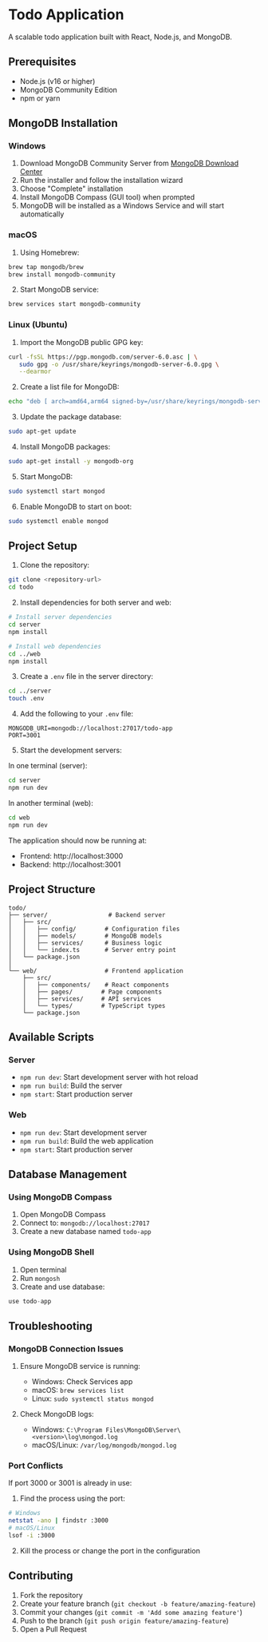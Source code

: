 # Todo Application

A scalable todo application built with React, Node.js, and MongoDB.

## Prerequisites

- Node.js (v16 or higher)
- MongoDB Community Edition
- npm or yarn

## MongoDB Installation

### Windows
1. Download MongoDB Community Server from [MongoDB Download Center](https://www.mongodb.com/try/download/community)
2. Run the installer and follow the installation wizard
3. Choose "Complete" installation
4. Install MongoDB Compass (GUI tool) when prompted
5. MongoDB will be installed as a Windows Service and will start automatically

### macOS
1. Using Homebrew:
```bash
brew tap mongodb/brew
brew install mongodb-community
```

2. Start MongoDB service:
```bash
brew services start mongodb-community
```

### Linux (Ubuntu)
1. Import the MongoDB public GPG key:
```bash
curl -fsSL https://pgp.mongodb.com/server-6.0.asc | \
   sudo gpg -o /usr/share/keyrings/mongodb-server-6.0.gpg \
   --dearmor
```

2. Create a list file for MongoDB:
```bash
echo "deb [ arch=amd64,arm64 signed-by=/usr/share/keyrings/mongodb-server-6.0.gpg ] https://repo.mongodb.org/apt/ubuntu jammy/mongodb-org/6.0 multiverse" | sudo tee /etc/apt/sources.list.d/mongodb-org-6.0.list
```

3. Update the package database:
```bash
sudo apt-get update
```

4. Install MongoDB packages:
```bash
sudo apt-get install -y mongodb-org
```

5. Start MongoDB:
```bash
sudo systemctl start mongod
```

6. Enable MongoDB to start on boot:
```bash
sudo systemctl enable mongod
```

## Project Setup

1. Clone the repository:
```bash
git clone <repository-url>
cd todo
```

2. Install dependencies for both server and web:
```bash
# Install server dependencies
cd server
npm install

# Install web dependencies
cd ../web
npm install
```

3. Create a `.env` file in the server directory:
```bash
cd ../server
touch .env
```

4. Add the following to your `.env` file:
```env
MONGODB_URI=mongodb://localhost:27017/todo-app
PORT=3001
```

5. Start the development servers:

In one terminal (server):
```bash
cd server
npm run dev
```

In another terminal (web):
```bash
cd web
npm run dev
```

The application should now be running at:
- Frontend: http://localhost:3000
- Backend: http://localhost:3001

## Project Structure

```
todo/
├── server/                 # Backend server
│   ├── src/
│   │   ├── config/        # Configuration files
│   │   ├── models/        # MongoDB models
│   │   ├── services/      # Business logic
│   │   └── index.ts       # Server entry point
│   └── package.json
│
└── web/                   # Frontend application
    ├── src/
    │   ├── components/    # React components
    │   ├── pages/        # Page components
    │   ├── services/     # API services
    │   └── types/        # TypeScript types
    └── package.json
```

## Available Scripts

### Server
- `npm run dev`: Start development server with hot reload
- `npm run build`: Build the server
- `npm start`: Start production server

### Web
- `npm run dev`: Start development server
- `npm run build`: Build the web application
- `npm start`: Start production server

## Database Management

### Using MongoDB Compass
1. Open MongoDB Compass
2. Connect to: `mongodb://localhost:27017`
3. Create a new database named `todo-app`

### Using MongoDB Shell
1. Open terminal
2. Run `mongosh`
3. Create and use database:
```javascript
use todo-app
```

## Troubleshooting

### MongoDB Connection Issues
1. Ensure MongoDB service is running:
   - Windows: Check Services app
   - macOS: `brew services list`
   - Linux: `sudo systemctl status mongod`

2. Check MongoDB logs:
   - Windows: `C:\Program Files\MongoDB\Server\<version>\log\mongod.log`
   - macOS/Linux: `/var/log/mongodb/mongod.log`

### Port Conflicts
If port 3000 or 3001 is already in use:
1. Find the process using the port:
```bash
# Windows
netstat -ano | findstr :3000
# macOS/Linux
lsof -i :3000
```

2. Kill the process or change the port in the configuration

## Contributing

1. Fork the repository
2. Create your feature branch (`git checkout -b feature/amazing-feature`)
3. Commit your changes (`git commit -m 'Add some amazing feature'`)
4. Push to the branch (`git push origin feature/amazing-feature`)
5. Open a Pull Request